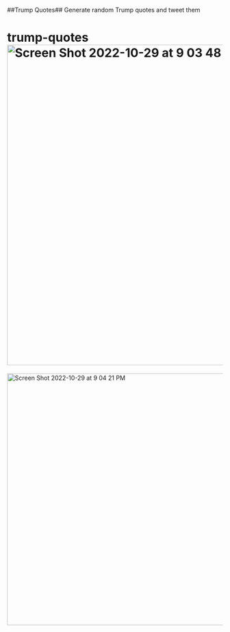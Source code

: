 ##Trump Quotes##
Generate random Trump quotes and tweet them

# trump-quotes<img width="748" alt="Screen Shot 2022-10-29 at 9 03 48 PM" src="https://user-images.githubusercontent.com/30239681/198858125-aa132f76-f904-4608-adae-1649afdb4f4d.png">
<img width="588" alt="Screen Shot 2022-10-29 at 9 04 21 PM" src="https://user-images.githubusercontent.com/30239681/198858127-51b72e32-e70a-4c24-b1b9-725d460972e5.png">
